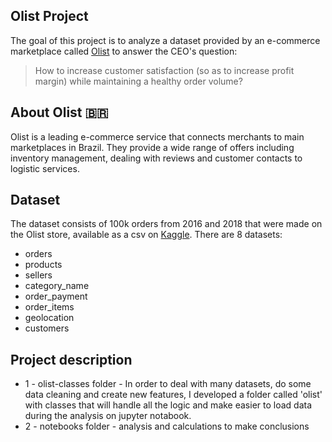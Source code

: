 ## Olist Project

The goal of this project is to analyze a dataset provided by an e-commerce marketplace called [Olist](https://www.olist.com) to answer the CEO's question:

> How to increase customer satisfaction (so as to increase profit margin) while maintaining a healthy order volume?

## About Olist 🇧🇷

Olist is a leading e-commerce service that connects merchants to main marketplaces in Brazil. They provide a wide range of offers including inventory management, dealing with reviews and customer contacts to logistic services.


## Dataset

The dataset consists of 100k orders from 2016 and 2018 that were made on the Olist store, available as a csv on [Kaggle](https://www.kaggle.com/olistbr/brazilian-ecommerce). There are 8 datasets:
- orders
- products
- sellers
- category_name
- order_payment
- order_items
- geolocation
- customers

## Project description
- 1 - olist-classes folder - In order to deal with many datasets, do some data cleaning and create new features, I developed a folder called 'olist' with classes that will handle all the logic and make easier to load data during the analysis on jupyter notabook.
- 2 - notebooks folder - analysis and calculations to make conclusions

